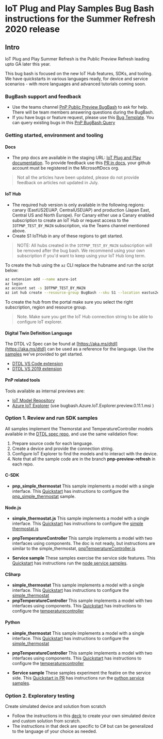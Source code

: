 <!-- markdownlint-disable MD033 -->
# IoT Plug and Play Samples Bug Bash instructions for the Summer Refresh 2020 release

## Intro

IoT Plug and Play Summer Refresh is the Public Preview Refresh leading upto GA later this year.

This bug bash is focused on the new IoT Hub features, SDKs, and tooling. We have quickstarts in various languages ready, for device and service scenarios - with more languages and advanced tutorials coming soon.

### BugBash support and feedback

- Use the teams channel [PnP Public Preview BugBash](https://teams.microsoft.com/l/channel/19%3a0b9d0f166a3d41c69ce90fcca7631962%40thread.skype/PnP%2520Public%2520Preview?groupId=dcc1ac84-f476-4c96-8034-b2d77e54c8bf&tenantId=72f988bf-86f1-41af-91ab-2d7cd011db47) to ask for help. There will be team members answering questions during the BugBash.
- If you have bugs or feature request, please use this [Bug Template](https://msazure.visualstudio.com/One/_workitems/create/Bug?templateId=221e542f-3428-49ba-951b-5ba1dce3f9a9&ownerId=1e65a829-00c0-4dc9-8088-d41678a0d033). You can query existing bugs in this [PnP BugBash Query](https://msazure.visualstudio.com/One/_queries/query-edit/07523176-81f2-4eb3-a795-8a483cd30310/)

### Getting started, environment and tooling

#### Docs

- The pnp docs are available in the staging URL: [IoT Plug and Play documentation](https://review.docs.microsoft.com/azure/iot-pnp/?branch=pr-en-us-121912). To provide feedback use this [PR in docs](https://github.com/MicrosoftDocs/azure-docs-pr/pull/121912), your github account must be registered in the MicrosoftDocs org.

> Not all the articles have been updated, please do not provide feedback on articles not updated in July.

#### IoT Hub

- The required hub version is only available in the following regions: canary (EastUS2EUAP, CentralUSEUAP) and production (Japan East, Central US and North Europe). For Canary either use a Canary enabled subscription to create an IoT Hub or request access to the `IOTPNP_TEST_BY_MAIN` subscription, via the Teams channel mentioned above.
- Create S1 IoTHub in any of these regions to get started.

>NOTE: All hubs created in the `IOTPNP_TEST_BY_MAIN` subscription will be removed after the bug bash. We recommend using your own subscription if you'd want to keep using your IoT Hub long term.

To create the hub using the `az` CLI replace the hubname and run the script below:

```bash
az extension add --name azure-iot
az login
az account set -s IOTPNP_TEST_BY_MAIN
az iot hub create --resource-group BugBash --sku S1 --location eastus2euap --partition-count 4 --name <alias-hub-name>
```

To create the hub from the portal make sure you select the right subscription, region and resource group.

> Note. Make sure you get the IoT Hub connection string to be able to configure IoT explorer.

#### Digital Twin Definition Language

The DTDL v2 Spec can be found at [https://aka.ms/dtdl](https://aka.ms/dtdl) can be used as a reference for the language. Use the [samples](https://github.com/Azure/opendigitaltwins-dtdl/tree/master/DTDL/v2/samples) we've provided to get started.

- [DTDL VS Code extension](https://marketplace.visualstudio.com/items?itemName=vsciot-vscode.vscode-dtdl)
- [DTDL VS 2019 extension](https://github.com/rido-min/pnp-summer-bugbash/releases/tag/1)

#### PnP related tools

Tools available as internal previews are:

- [IoT Model Repository](https://canary.iotmodels.trafficmanager.net/)
- [Azure IoT Explorer](https://github.com/YingXue/azure-iot-explorer/releases/tag/PnpSummerRefresh-0709) (use bugbash.Azure.IoT.Explorer.preview.0.11.1.msi
)

### Option 1. Review and run SDK samples

All samples implement the Themorstat and TemperatureController models available in the [DTDL spec repo](https://github.com/Azure/opendigitaltwins-dtdl/tree/master/DTDL/v2/samples), and use the same validation flow:

1. Prepare source code for each language.
2. Create a device and provide the connection string.
3. Configure IoT Explorer to find the models and to interact with the device.
4. Note that all the sample code are in the branch **pnp-preview-refresh** in each repo.

#### C-SDK

- **pnp_simple_thermostat** This sample implements a model with a single interface. This [Quickstart](https://review.docs.microsoft.com/en-us/azure/iot-pnp/quickstart-connect-device-c?branch=pr-en-us-121912) has instructions to configure the [pnp_simple_thermostat](https://github.com/Azure/azure-iot-sdk-c/tree/master/iothub_client/samples/pnp/pnp_simple_thermostat) sample.

#### Node.js

- **simple_thermostat.js** This sample implements a model with a single interface. This [Quickstart](https://review.docs.microsoft.com/en-us/azure/iot-pnp/quickstart-connect-device-node?branch=pr-en-us-121912) has instructions to configure the [simple thermostat.js](https://github.com/Azure/azure-iot-sdk-node/blob/master/device/samples/pnp/simple_thermostat.js)
- **pnpTemperatureController** This sample implements a model with two interfaces using components. The doc is not ready, but instructions are similar to the simple_thermostat, [pnpTemperatureController.js](https://github.com/Azure/azure-iot-sdk-node/blob/master/device/samples/pnp/pnpTemperatureController.js)

- **Service sample** These samples exercise the service side features. This [Quickstart](https://review.docs.microsoft.com/en-us/azure/iot-pnp/quickstart-service-node?branch=pr-en-us-121912) has instructions run the [node service samples](https://github.com/Azure/azure-iot-sdk-node/tree/public-preview-pnp/digitaltwins/samples/service/javascript). 

#### CSharp

- **simple_thermostat** This sample implements a model with a single interface. This [Quickstart](https://review.docs.microsoft.com/en-us/azure/iot-pnp/quickstart-connect-device-csharp?branch=pr-en-us-121912) has instructions to configure the [simple_thermostat](https://github.com/Azure/azure-iot-sdk-csharp/tree/master/iothub/device/samples/PnpDeviceSamples/Thermostat)
- **pnpTemperatureController** This sample implements a model with two interfaces using components. This [Quickstart](https://review.docs.microsoft.com/en-us/azure/iot-pnp/tutorial-multiple-components-csharp?branch=pr-en-us-121912) has instructions to configure the [temperaturecontroller](https://github.com/Azure/azure-iot-sdk-csharp/tree/master/iothub/device/samples/PnpDeviceSamples/TemperatureController)

#### Python

- **simple_thermostat** This sample implements a model with a single interface. This [Quickstart](https://review.docs.microsoft.com/en-us/azure/iot-pnp/quickstart-connect-device-python?branch=pr-en-us-121912) has instructions to configure the [simple_thermostat](https://github.com/Azure/azure-iot-sdk-python/blob/master/azure-iot-device/samples/pnp/pnp_thermostat.py)
- **pnpTemperatureController** This sample implements a model with two interfaces using components. This [Quickstart](https://review.docs.microsoft.com/en-us/azure/iot-pnp/tutorial-multiple-components-python?branch=pr-en-us-121912) has instructions to configure the [temperaturecontroller](https://github.com/Azure/azure-iot-sdk-python/blob/master/azure-iot-device/samples/pnp/pnp_temp_controller_with_thermostats.py)

- **Service sample** These samples experiment the featire on the service side. This [Quickstart in PR](https://github.com/MicrosoftDocs/azure-docs-pr/pull/121761) has instructions run the [python service samples](https://github.com/Azure/azure-iot-sdk-python/tree/digitaltwins-preview/azure-iot-hub/samples). 
  

### Option 2. Exploratory testing

Create simulated device and solution from scratch

- Follow the instructions in this [deck](https://microsoft.sharepoint.com/:p:/t/PnPCross-TeamCore/Ed9pGHB_AaxIgisKioEHSygB2mADMo2vPSQJZK0lKBnFKQ?e=VZ1ztQ) to create your own simulated device and custom solution from scratch.
- The instructions in that deck are specific to C# but can be generalized to the language of your choice as needed.
